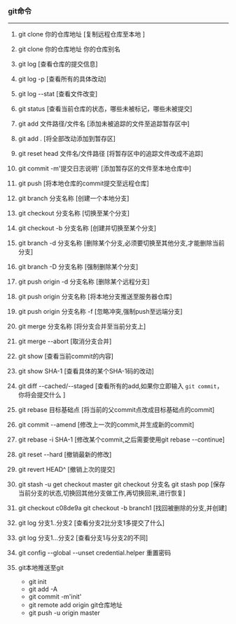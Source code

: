 ### git命令

--------------------------------------

1. git clone 你的仓库地址         [复制远程仓库至本地 ] 
2. git clone 你的仓库地址 你的仓库别名        
3. git log         [查看仓库的提交信息]  
4. git log -p    [查看所有的具体改动]
5. git log --stat  [查看文件改变]
6. git status        [查看当前仓库的状态，哪些未被标记，哪些未被提交]
7. git add 文件路径/文件名         [添加未被追踪的文件至追踪暂存区中]
8. git add .      [将全部改动添加到暂存区]
9. git reset head 文件名/文件路径        [将暂存区中的追踪文件改成不追踪]
10. git commit -m'提交日志说明'         [添加暂存区的文件至本地仓库中]
11. git push              [将本地仓库的commit提交至远程仓库]
12. git branch 分支名称          [创建一个本地分支]
13. git checkout 分支名称             [切换至某个分支]
14. git checkout -b 分支名称       [创建并切换至某个分支]
15. git branch -d 分支名称       [删除某个分支,必须要切换至其他分支,才能删除当前分支]
16. git branch -D 分支名称         [强制删除某个分支]
17. git push origin -d 分支名称     [删除某个远程分支]
18. git push origin 分支名称        [将本地分支推送至服务器仓库]
19. git push origin 分支名称 -f          [忽略冲突,强制push至远端分支]
20. git merge 分支名称     [将分支合并至当前分支上]
21. git merge --abort      [取消分支合并]
22. git show          [查看当前commit的内容]
23. git show SHA-1          [查看具体的某个SHA-1码的改动]
24. git diff --cached/--staged      [查看所有的add,如果你立即输入 `git commit`，你将会提交什么 ]
25. git rebase  目标基础点      [将当前的父commit点改成目标基础点的commit]
26. git commit --amend        [修改上一次的commit,并生成新的commit]
27. git rebase -i SHA-1    [修改某个commit,之后需要使用git rebase --continue]
28. git reset --hard         [撤销最新的修改]
29. git revert HEAD^     [撤销上次的提交]
30. git stash -u        get checkout master    git checkout 分支名  git stash pop  [保存当前分支的状态,切换回其他分支做工作,再切换回来,进行恢复]
31. git checkout c08de9a          git checkout -b branch1    [找回被删除的分支,并创建]
32. git log 分支1..分支2     [查看分支2比分支1多提交了什么]
33. git log 分支1...分支2    [查看分支1与分支2的不同]

34. git config --global --unset credential.helper 重置密码
35. git本地推送至git
    * git init
    * git add -A
    * git commit -m'init'
    * git remote add origin git仓库地址
    * git push -u origin master

